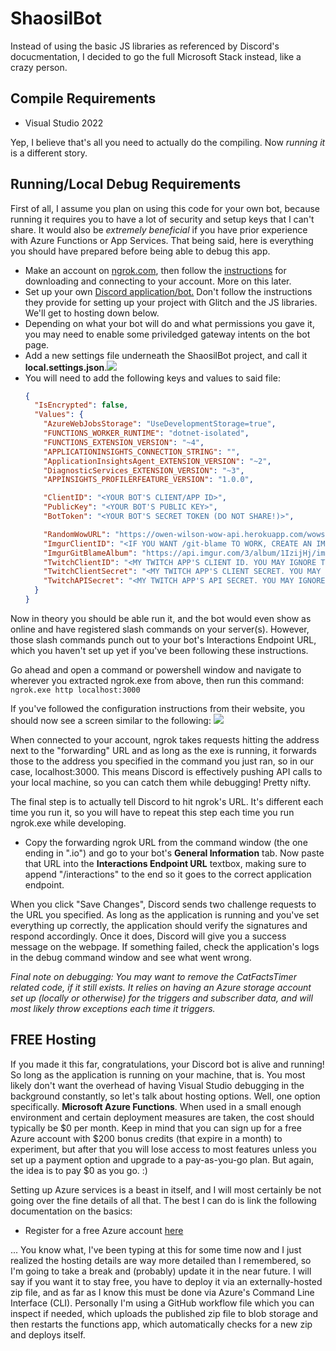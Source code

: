 <h1>ShaosilBot</h1>

Instead of using the basic JS libraries as referenced by Discord's docucmentation, I decided to go the full Microsoft Stack instead, like a crazy person.

<h2>Compile Requirements</h2>
<ul>
	<li>Visual Studio 2022</li>
</ul>

Yep, I believe that's all you need to actually do the compiling. Now _running it_ is a different story.

<h2>Running/Local Debug Requirements</h2>

First of all, I assume you plan on using this code for your own bot, because running it requires you to have a lot of security and setup keys that I can't share. It would also be <i>extremely beneficial</i> if you have prior experience with Azure Functions or App Services. That being said, here is everything you should have prepared before being able to debug this app.

<ul>
	<li>Make an account on <a href="ngrok.com">ngrok.com</a>, then follow the <a href="https://dashboard.ngrok.com/get-started/setup">instructions</a> for downloading and connecting to your account. More on this later.</li>
	<li>Set up your own <a href="https://discord.com/developers/docs/getting-started#creating-an-app">Discord application/bot.</a> Don't follow the instructions they provide for setting up your project with Glitch and the JS libraries. We'll get to hosting down below.</li>
	<li>Depending on what your bot will do and what permissions you gave it, you may need to enable some priviledged gateway intents on the bot page.</li>
	<li>Add a new settings file underneath the ShaosilBot project, and call it <b>local.settings.json</b>.<img src="https://user-images.githubusercontent.com/12295139/169352687-3f5d5982-e97e-4fad-9083-cbf6531cce28.png"></img></li>
	<li>You will need to add the following keys and values to said file:</li>
	
```json
{
  "IsEncrypted": false,
  "Values": {
	"AzureWebJobsStorage": "UseDevelopmentStorage=true",
	"FUNCTIONS_WORKER_RUNTIME": "dotnet-isolated",
	"FUNCTIONS_EXTENSION_VERSION": "~4",
	"APPLICATIONINSIGHTS_CONNECTION_STRING": "",
	"ApplicationInsightsAgent_EXTENSION_VERSION": "~2",
	"DiagnosticServices_EXTENSION_VERSION": "~3",
	"APPINSIGHTS_PROFILERFEATURE_VERSION": "1.0.0",

	"ClientID": "<YOUR BOT'S CLIENT/APP ID>",
	"PublicKey": "<YOUR BOT'S PUBLIC KEY>",
	"BotToken": "<YOUR BOT'S SECRET TOKEN (DO NOT SHARE!)>",

	"RandomWowURL": "https://owen-wilson-wow-api.herokuapp.com/wows/random",
	"ImgurClientID": "<IF YOU WANT /git-blame TO WORK, CREATE AN IMGUR APP AND USE ITS CLIENT ID HERE>",
	"ImgurGitBlameAlbum": "https://api.imgur.com/3/album/1IzijHj/images",
	"TwitchClientID": "<MY TWITCH APP'S CLIENT ID. YOU MAY IGNORE THIS>",
	"TwitchClientSecret": "<MY TWITCH APP'S CLIENT SECRET. YOU MAY IGNORE THIS>",
	"TwitchAPISecret": "<MY TWITCH APP'S API SECRET. YOU MAY IGNORE THIS>"
  }
}
```

</ul>

Now in theory you should be able run it, and the bot would even show as online and have registered slash commands on your server(s). However, those slash commands punch out to your bot's Interactions Endpoint URL, which you haven't set up yet if you've been following these instructions.

Go ahead and open a command or powershell window and navigate to wherever you extracted ngrok.exe from above, then run this command: `ngrok.exe http localhost:3000`

If you've followed the configuration instructions from their website, you should now see a screen similar to the following:
<img src="https://user-images.githubusercontent.com/12295139/169361191-aa6c7839-2c42-41ff-b476-b878b8112ab3.png"></img>

When connected to your account, ngrok takes requests hitting the address next to the "forwarding" URL and as long as the exe is running, it forwards those to the address you specified in the command you just ran, so in our case, localhost:3000. This means Discord is effectively pushing API calls to your local machine, so you can catch them while debugging! Pretty nifty.

The final step is to actually tell Discord to hit ngrok's URL. It's different each time you run it, so you will have to repeat this step each time you run ngrok.exe while developing.

<ul>
	<li>Copy the forwarding ngrok URL from the command window (the one ending in ".io") and go to your bot's <b>General Information</b> tab. Now paste that URL into the <b>Interactions Endpoint URL</b> textbox, making sure to append "/interactions" to the end so it goes to the correct application endpoint.</li>
</ul>

When you click "Save Changes", Discord sends two challenge requests to the URL you specified. As long as the application is running and you've set everything up correctly, the application should verify the signatures and respond accordingly. Once it does, Discord will give you a success message on the webpage. If something failed, check the application's logs in the debug command window and see what went wrong.

<i>Final note on debugging: You may want to remove the CatFactsTimer related code, if it still exists. It relies on having an Azure storage account set up (locally or otherwise) for the triggers and subscriber data, and will most likely throw exceptions each time it triggers.</i>

<h2>FREE Hosting</h2>

If you made it this far, congratulations, your Discord bot is alive and running! So long as the application is running on your machine, that is. You most likely don't want the overhead of having Visual Studio debugging in the background constantly, so let's talk about hosting options. Well, one option specifically. <b>Microsoft Azure Functions</b>. When used in a small enough environment and certain deployment measures are taken, the cost should typically be $0 per month. Keep in mind that you can sign up for a free Azure account with $200 bonus credits (that expire in a month) to experiment, but after that you will lose access to most features unless you set up a payment option and upgrade to a pay-as-you-go plan. But again, the idea is to pay $0 as you go. :)

Setting up Azure services is a beast in itself, and I will most certainly be not going over the fine details of all that. The best I can do is link the following documentation on the basics:

<ul>
	<li>Register for a free Azure account <a href="https://azure.microsoft.com/en-us/free/">here<a></li>
</ul>
		
... You know what, I've been typing at this for some time now and I just realized the hosting details are way more detailed than I remembered, so I'm going to take a break and (probably) update it in the near future. I will say if you want it to stay free, you have to deploy it via an externally-hosted zip file, and as far as I know this must be done via Azure's Command Line Interface (CLI). Personally I'm using a GitHub workflow file which you can inspect if needed, which uploads the published zip file to blob storage and then restarts the functions app, which automatically checks for a new zip and deploys itself.
